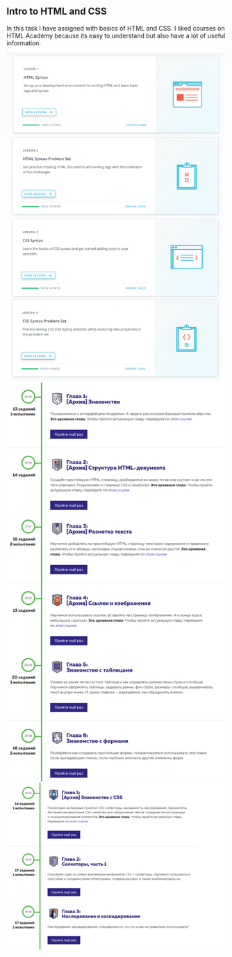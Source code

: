 ## Intro to HTML and CSS

In this task I have assigned with basics of HTML and CSS. I liked courses on HTML Academy because its easy to understand but also have a lot of useful information.

![](https://github.com/alieninochi/kottans-frontend/blob/master/3-intro-to-html-and-css/intro-to-html-and-css.png)
![](https://github.com/alieninochi/kottans-frontend/blob/master/3-intro-to-html-and-css/html-basics.png)
![](https://github.com/alieninochi/kottans-frontend/blob/master/3-intro-to-html-and-css/css-basics.png)
